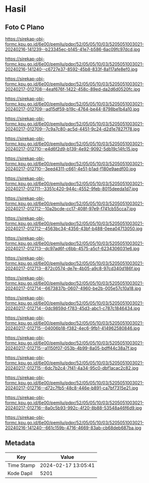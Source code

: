# Hasil

## Foto C Plano

https://sirekap-obj-formc.kpu.go.id/6e00/pemilu/pdpr/52/05/05/10/03/5205051003021-20240216-141239--b23345ec-b145-41e7-b586-6ac09fc97dcd.jpg

https://sirekap-obj-formc.kpu.go.id/6e00/pemilu/pdpr/52/05/05/10/03/5205051003021-20240216-141240--c6727e37-8592-45b8-833f-8a117afe8ef0.jpg

https://sirekap-obj-formc.kpu.go.id/6e00/pemilu/pdpr/52/05/05/10/03/5205051003021-20240217-012708--4eaf676f-1422-458c-89ed-da2d6d0520fc.jpg

https://sirekap-obj-formc.kpu.go.id/6e00/pemilu/pdpr/52/05/05/10/03/5205051003021-20240217-012709--ad15df59-b19c-4764-be44-8798be1b4a10.jpg

https://sirekap-obj-formc.kpu.go.id/6e00/pemilu/pdpr/52/05/05/10/03/5205051003021-20240217-012709--7c9a7c80-ac5d-4451-9c24-d2d1e7827f78.jpg

https://sirekap-obj-formc.kpu.go.id/6e00/pemilu/pdpr/52/05/05/10/03/5205051003021-20240217-012710--e4d6f2d9-b139-4e92-9092-5db19c14fc15.jpg

https://sirekap-obj-formc.kpu.go.id/6e00/pemilu/pdpr/52/05/05/10/03/5205051003021-20240217-012710--3eed4311-c661-4e51-b1ad-f180e9aedf00.jpg

https://sirekap-obj-formc.kpu.go.id/6e00/pemilu/pdpr/52/05/05/10/03/5205051003021-20240217-012711--3351c420-944c-4552-9feb-8015deeda1d7.jpg

https://sirekap-obj-formc.kpu.go.id/6e00/pemilu/pdpr/52/05/05/10/03/5205051003021-20240217-012712--10a2bcde-cc17-408f-97e9-f741cb55cca7.jpg

https://sirekap-obj-formc.kpu.go.id/6e00/pemilu/pdpr/52/05/05/10/03/5205051003021-20240217-012712--4563bc34-4356-43bf-b488-0eea04713050.jpg

https://sirekap-obj-formc.kpu.go.id/6e00/pemilu/pdpr/52/05/05/10/03/5205051003021-20240217-012713--dc97ad6f-c6bb-4575-a5cf-6234306031e6.jpg

https://sirekap-obj-formc.kpu.go.id/6e00/pemilu/pdpr/52/05/05/10/03/5205051003021-20240217-012713--872c0574-de7e-4b05-a9c8-97cd340d186f.jpg

https://sirekap-obj-formc.kpu.go.id/6e00/pemilu/pdpr/52/05/05/10/03/5205051003021-20240217-012714--6673837b-0607-4960-be2b-005e57c10a18.jpg

https://sirekap-obj-formc.kpu.go.id/6e00/pemilu/pdpr/52/05/05/10/03/5205051003021-20240217-012714--0dc9859d-f783-45d3-abc1-c787c1846434.jpg

https://sirekap-obj-formc.kpu.go.id/6e00/pemilu/pdpr/52/05/05/10/03/5205051003021-20240217-012715--04006b18-f382-4ec6-9fb1-414962580846.jpg

https://sirekap-obj-formc.kpu.go.id/6e00/pemilu/pdpr/52/05/05/10/03/5205051003021-20240217-012715--a1150f07-053b-4b99-8a05-bdff44c38a7f.jpg

https://sirekap-obj-formc.kpu.go.id/6e00/pemilu/pdpr/52/05/05/10/03/5205051003021-20240217-012715--6dc7b2c4-7f41-4a34-95c0-dbf1acac2c82.jpg

https://sirekap-obj-formc.kpu.go.id/6e00/pemilu/pdpr/52/05/05/10/03/5205051003021-20240217-012716--d72c7fb5-48c8-446e-b891-ca7bf7315e21.jpg

https://sirekap-obj-formc.kpu.go.id/6e00/pemilu/pdpr/52/05/05/10/03/5205051003021-20240217-012716--8a0c5b93-992c-4f20-8b88-53548a46f6d9.jpg

https://sirekap-obj-formc.kpu.go.id/6e00/pemilu/pdpr/52/05/05/10/03/5205051003021-20240216-141240--661c159b-4716-4669-83ab-cb68deb687ba.jpg


## Metadata

| Key        | Value               |
| ---------- | ------------------- |
| Time Stamp | 2024-02-17 13:05:41 |
| Kode Dapil | 5201                |



